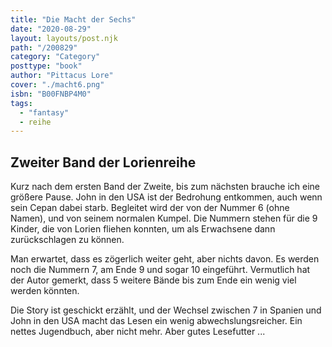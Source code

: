 ```yaml
---
title: "Die Macht der Sechs"
date: "2020-08-29"
layout: layouts/post.njk
path: "/200829"
category: "Category"
posttype: "book"
author: "Pittacus Lore"
cover: "./macht6.png"
isbn: "B00FNBP4M0"
tags:
  - "fantasy"
  - reihe
---
```

## Zweiter Band der Lorienreihe

Kurz nach dem ersten Band der Zweite, bis zum nächsten brauche ich eine größere Pause. John in den USA ist der Bedrohung entkommen, auch wenn sein Cepan dabei starb. Begleitet wird der von der Nummer 6 (ohne Namen), und von seinem normalen Kumpel. Die Nummern stehen für die 9 Kinder, die von Lorien fliehen konnten, um als Erwachsene dann zurückschlagen zu können.

Man erwartet, dass es zögerlich weiter geht, aber nichts davon. Es werden noch die Nummern 7, am Ende 9 und sogar 10 eingeführt. Vermutlich hat der Autor gemerkt, dass 5 weitere Bände bis zum Ende ein wenig viel werden könnten.

Die Story ist geschickt erzählt, und der Wechsel zwischen 7 in Spanien und John in den USA macht das Lesen ein wenig abwechslungsreicher. Ein nettes Jugendbuch, aber nicht mehr. Aber gutes Lesefutter ...
